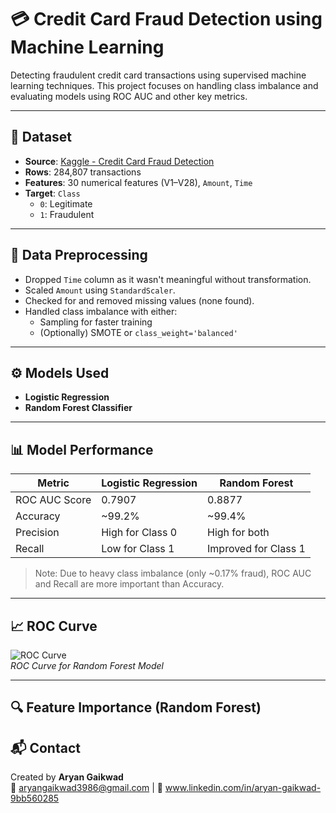 # 💳 Credit Card Fraud Detection using Machine Learning

Detecting fraudulent credit card transactions using supervised machine learning techniques. This project focuses on handling class imbalance and evaluating models using ROC AUC and other key metrics.

---

## 📁 Dataset

- **Source**: [Kaggle - Credit Card Fraud Detection](https://www.kaggle.com/datasets/mlg-ulb/creditcardfraud)
- **Rows**: 284,807 transactions
- **Features**: 30 numerical features (V1–V28), `Amount`, `Time`
- **Target**: `Class`
  - `0`: Legitimate
  - `1`: Fraudulent

---

## 🧹 Data Preprocessing

- Dropped `Time` column as it wasn't meaningful without transformation.
- Scaled `Amount` using `StandardScaler`.
- Checked for and removed missing values (none found).
- Handled class imbalance with either:
  - Sampling for faster training
  - (Optionally) SMOTE or `class_weight='balanced'`

---

## ⚙️ Models Used

- **Logistic Regression**
- **Random Forest Classifier**

---

## 📊 Model Performance

| Metric        | Logistic Regression | Random Forest |
|---------------|---------------------|----------------|
| ROC AUC Score | 0.7907              | 0.8877         |
| Accuracy      | ~99.2%              | ~99.4%         |
| Precision     | High for Class 0    | High for both  |
| Recall        | Low for Class 1     | Improved for Class 1 |

> Note: Due to heavy class imbalance (only ~0.17% fraud), ROC AUC and Recall are more important than Accuracy.

---

## 📈 ROC Curve

![ROC Curve](path_to_roc_curve_image.png)  
*ROC Curve for Random Forest Model*

---

## 🔍 Feature Importance (Random Forest)


## 📬 Contact

Created by **Aryan Gaikwad**  
📧 aryangaikwad3986@gmail.com | 🔗 www.linkedin.com/in/aryan-gaikwad-9bb560285
